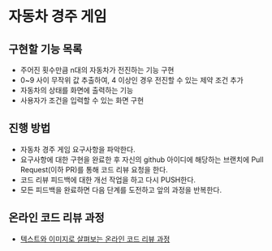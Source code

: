 # 자동차 경주 게임
## 구현할 기능 목록
* 주어진 횟수만큼 n대의 자동차가 전진하는 기능 구현
* 0~9 사이 무작위 값 추출하여, 4 이상인 경우 전진할 수 있는 제약 조건 추가
* 자동차의 상태를 화면에 출력하는 기능
* 사용자가 조건을 입력할 수 있는 화면 구현


## 진행 방법
* 자동차 경주 게임 요구사항을 파악한다.
* 요구사항에 대한 구현을 완료한 후 자신의 github 아이디에 해당하는 브랜치에 Pull Request(이하 PR)를 통해 코드 리뷰 요청을 한다.
* 코드 리뷰 피드백에 대한 개선 작업을 하고 다시 PUSH한다.
* 모든 피드백을 완료하면 다음 단계를 도전하고 앞의 과정을 반복한다.

## 온라인 코드 리뷰 과정
* [텍스트와 이미지로 살펴보는 온라인 코드 리뷰 과정](https://github.com/next-step/nextstep-docs/tree/master/codereview)